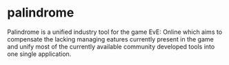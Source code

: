 # palindrome
Palindrome is a unified industry tool for the game EvE: Online which aims to compensate the lacking managing eatures currently present in the game and unify most of the currently available community developed tools into one single application.
